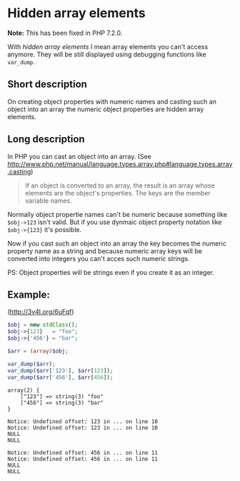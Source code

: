 Hidden array elements
=====================

**Note:** This has been fixed in PHP 7.2.0.

With *hidden array elements* I mean array elements you can't access anymore.
They will be still displayed using debugging functions like `var_dump`.

Short description
-----------------

On creating object properties with numeric names and casting such an object into an array
the numeric object properties are hidden array elements.

Long description
----------------

In PHP you can cast an object into an array.
(See http://www.php.net/manual/language.types.array.php#language.types.array.casting)
> If an object is converted to an array, the result is an array whose elements are the
> object's properties. The keys are the member variable names.

Normally object propertie names can't be numeric because something like `$obj->123` isn't valid.
But if you use dynmaic object property notation like `$obj->{123}` it's possible.

Now if you cast such an object into an array the key becomes the numeric property name as a string
and because numeric array keys will be converted into integers you can't acces such numeric strings.

PS: Object properties will be strings even if you create it as an integer.

Example:
--------
(http://3v4l.org/6uFqf)

```php
$obj = new stdClass();
$obj->{123}   = "foo";
$obj->{'456'} = "bar";

$arr = (array)$obj;

var_dump($arr);
var_dump($arr['123'], $arr[123]);
var_dump($arr['456'], $arr[456]);
```

```
array(2) {
    ["123"] => string(3) "foo"
    ["456"] => string(3) "bar"
}

Notice: Undefined offset: 123 in ... on line 10
Notice: Undefined offset: 123 in ... on line 10
NULL
NULL

Notice: Undefined offset: 456 in ... on line 11
Notice: Undefined offset: 456 in ... on line 11
NULL
NULL
```
